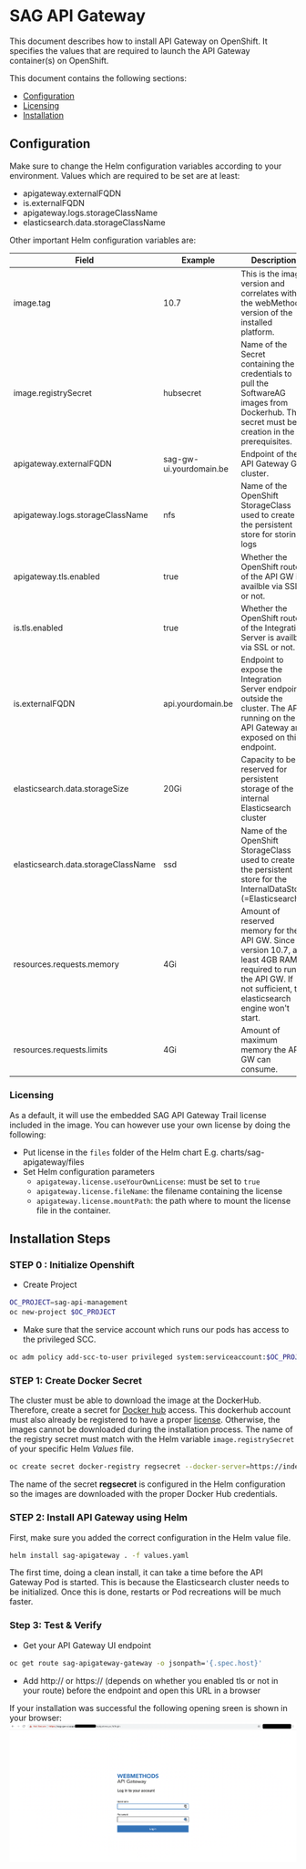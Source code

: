 # SAG API Gateway 
This document describes how to install API Gateway on OpenShift. It specifies the values that are required to launch the API Gateway container(s) on OpenShift.

This document contains the following sections:
- [Configuration](#config)
- [Licensing](#licensing)
- [Installation](#installation)

## Configuration <a name="config" />

Make sure to change the Helm configuration variables according to your environment. Values which are required to be set are at least:
- apigateway.externalFQDN
- is.externalFQDN
- apigateway.logs.storageClassName 
- elasticsearch.data.storageClassName

Other important Helm configuration variables are:

| Field                               | Example               | Description                                                                                                                                                                                                                  |
|-------------------------------------|-----------------------|------------------------------------------------------------------------------------------------------------------------------------------------------------------------------------------------------------------------------|
| image.tag                           | 10.7                  | This is the image version and correlates with the webMethods version of   the installed platform.                                                                                                                            |
| image.registrySecret                | hubsecret             | Name of the Secret containing the credentials to pull the SoftwareAG   images from Dockerhub. This secret must be creation in the prerequisites.                                                                             |
| apigateway.externalFQDN             | sag-gw-ui.yourdomain.be | Endpoint of the API Gateway GUI  cluster.                                                                                                                                                                                           |
| apigateway.logs.storageClassName    | nfs                   | Name of the OpenShift StorageClass used to create the persistent store   for storing logs                                                                                                                                    |
| apigateway.tls.enabled              | true                  | Whether the OpenShift route of the API GW is availble via SSL or   not.                                                                                                                                                      |
| is.tls.enabled                     | true                   | Whether the OpenShift route of the Integration Server is availble via SSL   or not.                                                                                                                                          |
| is.externalFQDN                    | api.yourdomain.be      | Endpoint to expose the Integration Server endpoint outside the cluster. The APIs running on the API Gateway are exposed on this endpoint. |
| elasticsearch.data.storageSize      | 20Gi                  | Capacity to be reserved for persistent storage of the internal   Elasticsearch cluster                                                                                                                                       |
| elasticsearch.data.storageClassName | ssd                   | Name of the OpenShift StorageClass used to create the persistent store   for the InternalDataStore (=Elasticsearch)                                                                                                          |
| resources.requests.memory           | 4Gi                   | Amount of reserved memory for the API GW. Since version 10.7, at least   4GB RAM is required to run the API GW. If not sufficient, the elasticsearch   engine won't start.                                                   |
| resources.requests.limits           | 4Gi                   | Amount of maximum memory the API GW can consume.                                                                                                                                                                             |
### Licensing <a name="licensing" />
As a default, it will use the embedded SAG API Gateway Trail license included in the image. You can however use your own license by doing the following:
- Put license in the `files` folder of the Helm chart E.g. charts/sag-apigateway/files
- Set Helm configuration parameters
    - `apigateway.license.useYourOwnLicense`: must be set to `true`
    - `apigateway.license.fileName`: the filename containing the license
    - `apigateway.license.mountPath`: the path where to mount the license file in the container.

## Installation Steps <a name="installation" />

### STEP 0 : Initialize Openshift
- Create Project
```sh
OC_PROJECT=sag-api-management
oc new-project $OC_PROJECT
```
- Make sure that the service account which runs our pods has access to the privileged SCC.
```sh
oc adm policy add-scc-to-user privileged system:serviceaccount:$OC_PROJECT:default
 ```
### STEP 1: Create Docker Secret
The cluster must be able to download the image at the DockerHub. Therefore, create a secret for [Docker hub](https://hub.docker.com/) access. This dockerhub account must also already be registered to have a proper [license](https://hub.docker.com/_/softwareag-apigateway). Otherwise, the images cannot be downloaded during the installation process. 
The name of the registry secret must match with the Helm variable `image.registrySecret` of your specific Helm *Values* file. 
```sh
oc create secret docker-registry regsecret --docker-server=https://index.docker.io/v1/ --docker-username=<your-docker-hub-id> --docker-password="<your-pass>" --docker-email="your-email"
```
The name of the secret **regsecret** is configured in the Helm configuration so the images are downloaded with the proper Docker Hub credentials.

### STEP 2: Install API Gateway using Helm
First, make sure you added the correct configuration in the Helm value file.

```sh
helm install sag-apigateway . -f values.yaml
```
The first time, doing a clean install, it can take a time before the API Gateway Pod is started. This is because the Elasticsearch cluster needs to be initialized. Once this is done, restarts or Pod recreations will be much faster.

### Step 3: Test & Verify
- Get your API Gateway UI endpoint
```sh
oc get route sag-apigateway-gateway -o jsonpath='{.spec.host}'
```
- Add http:// or https:// (depends on whether you enabled tls or not in your route) before the endpoint and open this URL in a browser


If your installation was successful the following opening sreen is shown in your browser:   
![apigateway](../../resources/SAG-APIM-Gateway-Startscreen.png)
